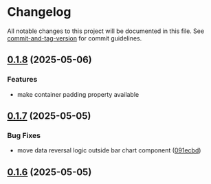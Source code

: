 # Changelog

All notable changes to this project will be documented in this file. See [commit-and-tag-version](https://github.com/absolute-version/commit-and-tag-version) for commit guidelines.

## [0.1.8](https://github.com/dennisadriaans/vue-chrts/compare/v0.1.7...v0.1.8) (2025-05-06)


### Features

* make container padding property available

## [0.1.7](https://github.com/dennisadriaans/vue-chrts/compare/v0.1.5...v0.1.7) (2025-05-05)


### Bug Fixes

* move data reversal logic outside bar chart component ([091ecbd](https://github.com/dennisadriaans/vue-chrts/commit/091ecbd157caf50730954e1a177aa2471ee642b7))

## [0.1.6](https://github.com/dennisadriaans/vue-chrts/compare/v0.1.5...v0.1.6) (2025-05-05)

